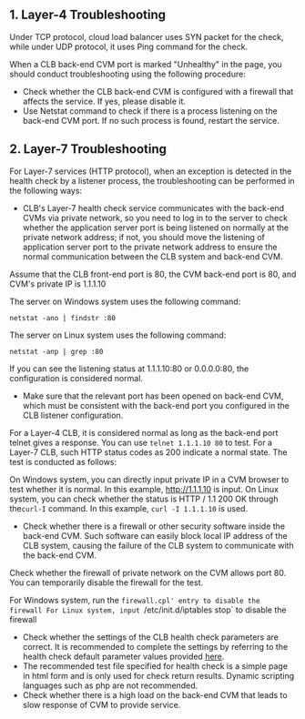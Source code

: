 
## 1. Layer-4 Troubleshooting

Under TCP protocol, cloud load balancer uses SYN packet for the check, while under UDP protocol, it uses Ping command for the check.

When a CLB back-end CVM port is marked "Unhealthy" in the page, you should conduct troubleshooting using the following procedure:

- Check whether the CLB back-end CVM is configured with a firewall that affects the service. If yes, please disable it. 
- Use Netstat command to check if there is a process listening on the back-end CVM port. If no such process is found, restart the service.

## 2. Layer-7 Troubleshooting
For Layer-7 services (HTTP protocol), when an exception is detected in the health check by a listener process, the troubleshooting can be performed in the following ways:

- CLB's Layer-7 health check service communicates with the back-end CVMs via private network, so you need to log in to the server to check whether the application server port is being listened on normally at the private network address; if not, you should move the listening of application server port to the private network address to ensure the normal communication between the CLB system and back-end CVM.

Assume that the CLB front-end port is 80, the CVM back-end port is 80, and CVM's private IP is 1.1.1.10

The server on Windows system uses the following command:

```
netstat -ano | findstr :80
```

The server on Linux system uses the following command:

```
netstat -anp | grep :80
```

If you can see the listening status at 1.1.1.10:80 or 0.0.0.0:80, the configuration is considered normal.

- Make sure that the relevant port has been opened on back-end CVM, which must be consistent with the back-end port you configured in the CLB listener configuration.

For a Layer-4 CLB, it is considered normal as long as the back-end port telnet gives a response. You can use `telnet 1.1.1.10 80` to test. For a Layer-7 CLB, such HTTP status codes as 200 indicate a normal state. The test is conducted as follows:

On Windows system, you can directly input private IP in a CVM browser to test whether it is normal. In this example, http://1.1.1.10 is input.
On Linux system, you can check whether the status is HTTP / 1.1 200 OK through the`curl-I` command. In this example, `curl -I 1.1.1.10` is used.

- Check whether there is a firewall or other security software inside the back-end CVM. Such software can easily block local IP address of the CLB system, causing the failure of the CLB system to communicate with the back-end CVM.

Check whether the firewall of private network on the CVM allows port 80. You can temporarily disable the firewall for the test.

For Windows system, run the `firewall.cpl' entry to disable the firewall
For Linux system, input `/etc/init.d/iptables stop` to disable the firewall

- Check whether the settings of the CLB health check parameters are correct. It is recommended to complete the settings by referring to the health check default parameter values provided [here](http://cloud.tencent.com/doc/product/214/%E5%8A%9F%E8%83%BD%E4%BB%8B%E7%BB%8D#2.2.-.E5.81.A5.E5.BA.B7.E6.A3.80.E6.9F.A5).
- The recommended test file specified for health check is a simple page in html form and is only used for check return results. Dynamic scripting languages such as php are not recommended.
- Check whether there is a high load on the back-end CVM that leads to slow response of CVM to provide service.

